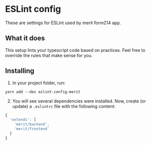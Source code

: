 # ESLint config

These are settings for ESLint used by merit form214 app.

## What it does

This setup lints your typescript code based on practices. Feel free to override the rules that make sense for you.

## Installing

1. In your project folder, run:

```
yarn add --dev eslint-config-merit
```

2. You will see several dependencies were installed. Now, create (or update) a `.eslintrc` file with the following content:

```js
{
  'extends': [
    'merit/backend',
    'merit/frontend'
  ]
}
```

